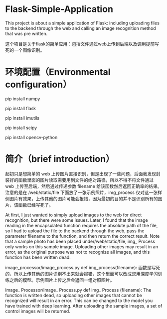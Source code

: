 # Flask-Simple-Application

This project is about a simple application of Flask: including uploading files to the backend through the web and calling an image recognition method that was pre written.

这个项目是关于flask的简单应用：包括文件通过web上传到后端以及调用提前写死的一个图像识别。

# 环境配置（Environmental configuration）

pip install numpy

pip install flask

pip install imutils

pip install scipy

pip install opencv-python
 
# 简介（brief introduction）

起初只是想简单的 web 上传图片直接识别，但是出现了一些问题，后面我发现封装好的函数里面的图片读取需要用到文件的绝对路径，所以不得不将文件通过 web 上传至后端，然后通过传递参数 filename 给该函数然后返回正确率的结果。注意的是在 /web/static/file 下面放了一张示例照片，img_process 仅对这一张样例图片有效果，上传其他的图片可能会报错，因为最初的目的并不是识别所有的图片，该函数已经写死了。

At first, I just wanted to simply upload images to the web for direct recognition, but there were some issues. Later, I found that the image reading in the encapsulated function requires the absolute path of the file, so I had to upload the file to the backend through the web, pass the parameter filename to the function, and then return the correct result. Note that a sample photo has been placed under/web/static/file, img_ Process only works on this sample image. Uploading other images may result in an error, as the original purpose was not to recognize all images, and this function has been written dead.

image_processor/image_process.py  def img_process(filename): 函数是写死的，所以上传其他的图片识别不出来就会报错，这个里面可以改成您用深度学习训练之后的模型。示例图片上传之后会返回一组对照图片。

Image_ Processor/image_ Process.py def img_ Process (filename): The function is written dead, so uploading other images that cannot be recognized will result in an error. This can be changed to the model you have trained with deep learning. After uploading the sample images, a set of control images will be returned.

